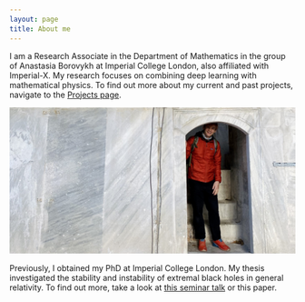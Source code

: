 ```yaml
---
layout: page
title: About me
---
```


I am a Research Associate in the Department of Mathematics in the group of Anastasia Borovykh at Imperial College London, also affiliated with Imperial-X.
My research focuses on combining deep learning with mathematical physics. To find out more about my current and past projects, navigate to the [Projects page](/projects).

![In Istanbul](../picture.jpg)

Previously, I obtained my PhD at Imperial College London. My thesis investigated the stability and instability of extremal black holes in general relativity.
To find out more, take a look at [this seminar talk](../presentationGRonline.pdf) or this paper.